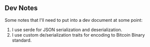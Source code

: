 
## Dev Notes
Some notes that I'll need to put into a dev document at some point:

1. I use serde for JSON serialization and deserialization.
2. I use custom de/serialization traits for encoding to Bitcoin Binary standard.
